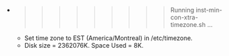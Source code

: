 * >>>>>>>>> Running inst-min-con-xtra-timezone.sh ...
  * Set time zone to EST (America/Montreal) in /etc/timezone.
  * Disk size = 2362076K. Space Used = 8K.
